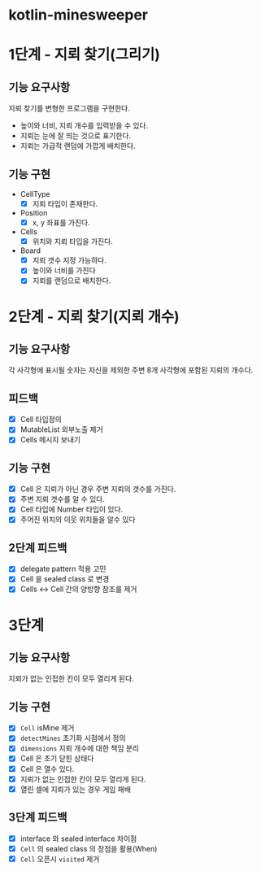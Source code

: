 # kotlin-minesweeper

# 1단계 - 지뢰 찾기(그리기)

## 기능 요구사항

지뢰 찾기를 변형한 프로그램을 구현한다.
- 높이와 너비, 지뢰 개수를 입력받을 수 있다.
- 지뢰는 눈에 잘 띄는 것으로 표기한다.
- 지뢰는 가급적 랜덤에 가깝게 배치한다.

## 기능 구현

- CellType
  - [X] 지뢰 타입이 존재한다.
- Position
  - [X] x, y 좌표를 가진다.
- Cells
  - [X] 위치와 지뢰 타입을 가진다.
- Board
  - [X] 지뢰 갯수 지정 가능하다.
  - [X] 높이와 너비를 가진다
  - [X] 지뢰를 랜덤으로 배치한다.

# 2단계 - 지뢰 찾기(지뢰 개수)

## 기능 요구사항

각 사각형에 표시될 숫자는 자신을 제외한 주변 8개 사각형에 포함된 지뢰의 개수다.

## 피드백

- [X] Cell 타입정의
- [X] MutableList 외부노출 제거
- [X] Cells 메시지 보내기

## 기능 구현

- [X] Cell 은 지뢰가 아닌 경우 주변 지뢰의 갯수를 가진다.
- [X] 주변 지뢰 갯수를 알 수 있다.
- [X] Cell 타입에 Number 타입이 있다.
- [X] 주어진 위치의 이웃 위치들을 알수 있다

## 2단계 피드백

- [X] delegate pattern 적용 고민
- [X] Cell 을 sealed class 로 변경
- [X] Cells <-> Cell 간의 양방향 참조를 제거

# 3단계

## 기능 요구사항

지뢰가 없는 인접한 칸이 모두 열리게 된다.

## 기능 구현
- [X] `Cell` isMine 제거
- [X] `detectMines` 초기화 시점에서 정의
- [X] `dimensions` 지뢰 개수에 대한 책임 분리
- [X] Cell 은 초기 닫힌 상태다
- [X] Cell 은 열수 있다.
- [X] 지뢰가 없는 인접한 칸이 모두 열리게 된다.
- [X] 열린 셀에 지뢰가 있는 경우 게임 패배

## 3단계 피드백

- [X] interface 와 sealed interface 차이점
- [X] `Cell` 의 sealed class 의 장점을 활용(When)
- [X] `Cell` 오픈시 `visited` 제거 
